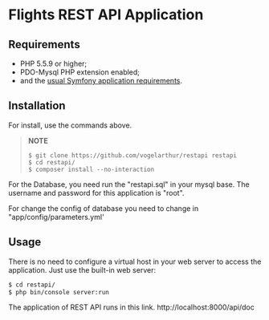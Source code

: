 Flights REST API Application
========================

Requirements
------------

  * PHP 5.5.9 or higher;
  * PDO-Mysql PHP extension enabled;
  * and the [usual Symfony application requirements](https://symfony.com/doc/current/reference/requirements.html).

Installation
------------

For install, use the commands above.

> **NOTE**
>
>
>     $ git clone https://github.com/vogelarthur/restapi restapi
>     $ cd restapi/
>     $ composer install --no-interaction

For the Database, you need run the "restapi.sql" in your mysql base.
The username and password for this application is "root".

For change the config of database you need to change in "app/config/parameters.yml'

Usage
-----

There is no need to configure a virtual host in your web server to access the application.
Just use the built-in web server:

```bash
$ cd restapi/
$ php bin/console server:run
```

The application of REST API runs in this link. http://localhost:8000/api/doc

